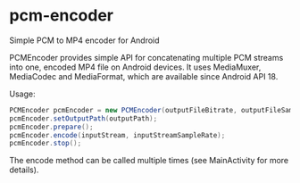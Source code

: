 # pcm-encoder
Simple PCM to MP4 encoder for Android

PCMEncoder provides simple API for concatenating multiple PCM streams into one, encoded MP4 file on Android devices. It uses MediaMuxer, MediaCodec and MediaFormat, which are available since Android API 18.

Usage:
```java
PCMEncoder pcmEncoder = new PCMEncoder(outputFileBitrate, outputFileSampleRate, outputFileNumberOfChannels);
pcmEncoder.setOutputPath(outputPath);
pcmEncoder.prepare();
pcmEncoder.encode(inputStream, inputStreamSampleRate);
pcmEncoder.stop();
```

The encode method can be called multiple times (see MainActivity for more details).
